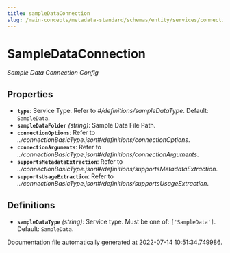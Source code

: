 ```yaml
---
title: sampleDataConnection
slug: /main-concepts/metadata-standard/schemas/entity/services/connections/database/sampledataconnection
---
```


# SampleDataConnection

*Sample Data Connection Config*

## Properties

- **`type`**: Service Type. Refer to *#/definitions/sampleDataType*. Default: `SampleData`.
- **`sampleDataFolder`** *(string)*: Sample Data File Path.
- **`connectionOptions`**: Refer to *../connectionBasicType.json#/definitions/connectionOptions*.
- **`connectionArguments`**: Refer to *../connectionBasicType.json#/definitions/connectionArguments*.
- **`supportsMetadataExtraction`**: Refer to *../connectionBasicType.json#/definitions/supportsMetadataExtraction*.
- **`supportsUsageExtraction`**: Refer to *../connectionBasicType.json#/definitions/supportsUsageExtraction*.
## Definitions

- **`sampleDataType`** *(string)*: Service type. Must be one of: `['SampleData']`. Default: `SampleData`.


Documentation file automatically generated at 2022-07-14 10:51:34.749986.
